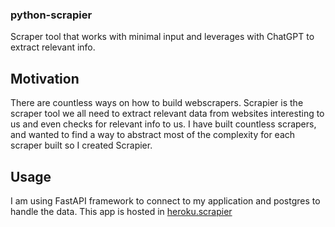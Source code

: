 ### python-scrapier

Scraper tool that works with minimal input and leverages with ChatGPT to extract relevant info.

## Motivation

There are countless ways on how to build webscrapers. Scrapier is the scraper tool we all need to extract relevant data from websites interesting to us and even checks for relevant info to us. I have built countless scrapers, and wanted to find a way to abstract most of the complexity for each scraper built so I created Scrapier. 

## Usage

I am using FastAPI framework to connect to my application and postgres to handle the data. This app is hosted in [heroku.scrapier]("http://127.0.0.1:8000") 
